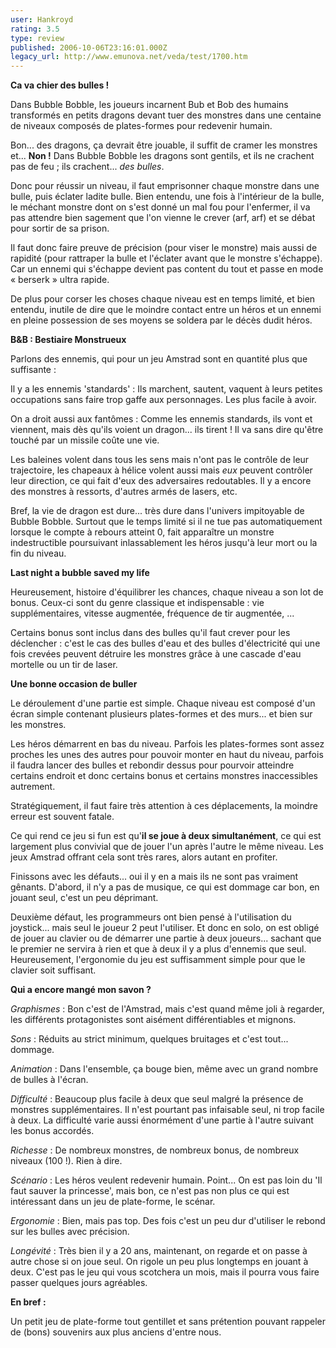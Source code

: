```yaml
---
user: Hankroyd
rating: 3.5
type: review
published: 2006-10-06T23:16:01.000Z
legacy_url: http://www.emunova.net/veda/test/1700.htm
---
```

**Ca va chier des bulles !**  

  

Dans Bubble Bobble, les joueurs incarnent Bub et Bob des humains transformés en petits dragons devant tuer des monstres dans une centaine de niveaux composés de plates-formes pour redevenir humain.  

  

Bon... des dragons, ça devrait être jouable, il suffit de cramer les monstres et... **Non !** Dans Bubble Bobble les dragons sont gentils, et ils ne crachent pas de feu ; ils crachent... _des bulles_.  

  

Donc pour réussir un niveau, il faut emprisonner chaque monstre dans une bulle, puis éclater ladite bulle. Bien entendu, une fois à l'intérieur de la bulle, le méchant monstre dont on s'est donné un mal fou pour l'enfermer, il va pas attendre bien sagement que l'on vienne le crever (arf, arf) et se débat pour sortir de sa prison.  

  

Il faut donc faire preuve de précision (pour viser le monstre) mais aussi de rapidité (pour rattraper la bulle et l'éclater avant que le monstre s'échappe). Car un ennemi qui s'échappe devient pas content du tout et passe en mode « berserk » ultra rapide.  

  

De plus pour corser les choses chaque niveau est en temps limité, et bien entendu, inutile de dire que le moindre contact entre un héros et un ennemi en pleine possession de ses moyens se soldera par le décès dudit héros.  

  

**B&B : Bestiaire Monstrueux**  

  

Parlons des ennemis, qui pour un jeu Amstrad sont en quantité plus que suffisante :  

  

Il y a les ennemis 'standards' : Ils marchent, sautent, vaquent à leurs petites occupations sans faire trop gaffe aux personnages. Les plus facile à avoir.  

  

On a droit aussi aux fantômes : Comme les ennemis standards, ils vont et viennent, mais dès qu'ils voient un dragon... ils tirent ! Il va sans dire qu'être touché par un missile coûte une vie.  

  

Les baleines volent dans tous les sens mais n'ont pas le contrôle de leur trajectoire, les chapeaux à hélice volent aussi mais _eux_ peuvent contrôler leur direction, ce qui fait d'eux des adversaires redoutables. Il y a encore des monstres à ressorts, d'autres armés de lasers, etc.  

  

Bref, la vie de dragon est dure... très dure dans l'univers impitoyable de Bubble Bobble. Surtout que le temps limité si il ne tue pas automatiquement lorsque le compte à rebours atteint 0, fait apparaître un monstre indestructible poursuivant inlassablement les héros jusqu'à leur mort ou la fin du niveau.  

  

**Last night a bubble saved my life**  

  

Heureusement, histoire d'équilibrer les chances, chaque niveau a son lot de bonus. Ceux-ci sont du genre classique et indispensable : vie supplémentaires, vitesse augmentée, fréquence de tir augmentée, ...  

  

Certains bonus sont inclus dans des bulles qu'il faut crever pour les déclencher : c'est le cas des bulles d'eau et des bulles d'électricité qui une fois crevées peuvent détruire les monstres grâce à une cascade d'eau mortelle ou un tir de laser.  

  

**Une bonne occasion de buller**  

  

Le déroulement d'une partie est simple. Chaque niveau est composé d'un écran simple contenant plusieurs plates-formes et des murs... et bien sur les monstres.  

  

Les héros démarrent en bas du niveau. Parfois les plates-formes sont assez proches les unes des autres pour pouvoir monter en haut du niveau, parfois il faudra lancer des bulles et rebondir dessus pour pourvoir atteindre certains endroit et donc certains bonus et certains monstres inaccessibles autrement.  

  

Stratégiquement, il faut faire très attention à ces déplacements, la moindre erreur est souvent fatale.  

  

Ce qui rend ce jeu si fun est qu'**il se joue à deux simultanément**, ce qui est largement plus convivial que de jouer l'un après l'autre le même niveau. Les jeux Amstrad offrant cela sont très rares, alors autant en profiter.  

  

Finissons avec les défauts... oui il y en a mais ils ne sont pas vraiment gênants. D'abord, il n'y a pas de musique, ce qui est dommage car bon, en jouant seul, c'est un peu déprimant.  

Deuxième défaut, les programmeurs ont bien pensé à l'utilisation du joystick... mais seul le joueur 2 peut l'utiliser. Et donc en solo, on est obligé de jouer au clavier ou de démarrer une partie à deux joueurs... sachant que le premier ne servira à rien et que à deux il y a plus d'ennemis que seul. Heureusement, l'ergonomie du jeu est suffisamment simple pour que le clavier soit suffisant.  

  

**Qui a encore mangé mon savon ?**  

  

_Graphismes_ : Bon c'est de l'Amstrad, mais c'est quand même joli à regarder, les différents protagonistes sont aisément différentiables et mignons.  

  

_Sons_ : Réduits au strict minimum, quelques bruitages et c'est tout... dommage.  

  

_Animation_ : Dans l'ensemble, ça bouge bien, même avec un grand nombre de bulles à l'écran.  

  

_Difficulté_ : Beaucoup plus facile à deux que seul malgré la présence de monstres supplémentaires. Il n'est pourtant pas infaisable seul, ni trop facile à deux. La difficulté varie aussi énormément d'une partie à l'autre suivant les bonus accordés.  

  

_Richesse_ : De nombreux monstres, de nombreux bonus, de nombreux niveaux (100 !). Rien à dire.  

  

_Scénario_ : Les héros veulent redevenir humain. Point... On est pas loin du 'Il faut sauver la princesse', mais bon, ce n'est pas non plus ce qui est intéressant dans un jeu de plate-forme, le scénar.  

  

_Ergonomie_ : Bien, mais pas top. Des fois c'est un peu dur d'utiliser le rebond sur les bulles avec précision.  

  

_Longévité_ : Très bien il y a 20 ans, maintenant, on regarde et on passe à autre chose si on joue seul. On rigole un peu plus longtemps en jouant à deux. C'est pas le jeu qui vous scotchera un mois, mais il pourra vous faire passer quelques jours agréables.  

  

**En bref :**  

  

Un petit jeu de plate-forme tout gentillet et sans prétention pouvant rappeler de (bons) souvenirs aux plus anciens d'entre nous.
